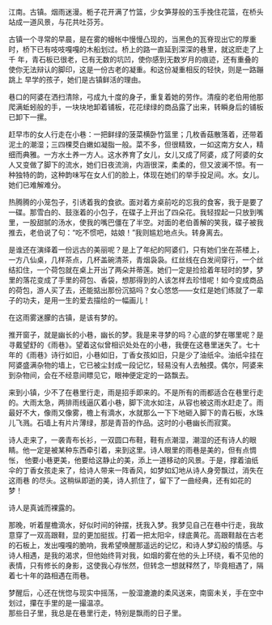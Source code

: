 江南。古镇。烟雨迷漫。栀子花开满了竹篮，少女笋芽般的玉手挽住花篮，在桥头站成一道风景，与花共吐芬芳。

古镇一个寻常的早晨，是在雾的幔帐中慢慢凸现的，当黑色的瓦脊现出它的厚重时，桥下已有吱吱嘎嘎的木船划过。桥上的路一直延到深深的巷里，就这麽走了上千 年，青石板已很老，已有无数的坑凹，使你感到无数岁月的痕迹，还有重叠的使你无法辩认的脚印，这是一份古老的凝重。和这份凝重相反的轻快，则是一路蹦跳上 早学的孩子，她们是古镇鲜活的理由。

巷口的阿婆在洒扫清除，弓成九十度的身子，重复着她的劳作。清瘦的老伯用他那爬满蚯蚓般的手，一块块地卸着铺板，花花绿绿的商品露了出来，转瞬身后的铺板已卸下一摞。

赶早市的女人行走在小巷：一把鲜绿的菠菜横卧竹篮里；几枚香菇散落着，还带着泥土的潮湿；三四棵茭白嫩如凝脂一般。菜不多，但很精致，一如这南方女人，精 细而典雅。一方水土养一方人。这水养育了女儿，女儿又成了阿婆，成了阿婆的女人又变做了脚下的流水，她们日夜流淌，内涵很深，柔柔的，但又波澜不惊。有一 种独特的韵，这种韵味写在女人们的脸上，体现在她们的举手投足间。水。女儿。她们已难解难分。

热腾腾的小笼包子，引诱着我的食欲。面对着方桌前吃的忘我的食客，我于是要了一碟。那雪白的、鼓涨着的小包子，在碟子上开出了四朵花。我轻捏起一只放到嘴 里，一股甜腻的汤水，使我的嘴巴僵在了半空。对面的老伯善解的笑我，碟子被我推去，老伯说了句：“吃不惯吧，姑娘！”我则尴尬地点头。转身离去。

是谁还在演绎着一份远古的美丽呢？是上了年纪的阿婆们，只有她们坐在茶楼上，一方八仙桌，几样茶点，几杯盖碗清茶，青烟袅袅。红丝线在白发间穿行，一个丝 结扣住，一个荷包就在桌上开出了两朵并蒂莲。她们一定是捡拾着年轻时的梦，梦里的落花变成了手里的荷包、香袋，想那得到的人该怎样去珍惜呢！如今变成商品 的荷包，游人买了去，还能掂出那份沉掂吗？女心悠悠——女红是她们练就了一辈子的功夫，是用一生的爱去描绘的一幅画儿！

在这雨雾迷朦的古镇，是该有梦的。

推开窗子，就是幽长的小巷，幽长的梦。我是来寻梦的吗？心底的梦在哪里呢？是寻戴望舒的《雨巷》。望着这似曾相识处处在的小巷，我便在这巷里迷失了。七十 年的《雨巷》诗行如旧，小巷如旧，丁香女孩如旧，只是少了油纸伞。油纸伞挂在阿婆盛满杂物的墙上，它已被尘封成一段记忆，轻易没有人去触摸。偶尔，阿婆来 到杂物间，会在不经意间瞟见它，眼神便定定的一路飘去。

来到小镇，少不了在巷里行走，雨是招手即来的。不是所有的雨都适合在巷里行走的。大雨太急，两排雨线逼仄着小巷，脚下流水如注，从容也被这雨水赶走了。雨 最好不大，像雨又像雾，檐上有滴水，水就那么一下下地砸入脚下的青石板，水珠儿飞溅。石墙上有片片薄绿，那是青苔的作品。这时的小巷幽长而寂寞。

诗人走来了，一袭青布长衫，一双圆口布鞋，鞋有点潮湿，潮湿的还有诗人的眼睛。他一定是被某种东西牵引着，来到这里。诗人眼里的雨巷是美的，但有点惆怅， 他要小巷更美，他要给这静止的美，添上一道移动的风景。于是，撑着油纸伞的丁香女孩走来了，给诗人带来一阵香风，如梦如幻地从诗人身旁飘过，消失在这雨巷 的尽头。这稍纵即逝的美，诗人抓住了，留下了一曲经典，还有如花的梦！

诗人是真诚而裸露的。

那晚，听着屋檐滴水，好似时间的钟摆，抚我入梦。我梦见自己在巷中行走，我故意穿了一双高跟鞋，显的更加挺拔。打着一把太阳伞，绿底黄花。高跟鞋敲在古老 的石板上，发出嘎嘎的脆响，我希望唤醒那遥远的记忆，和诗人梦幻般的情感。与诗人相遇，是我的渴求，但他始终背对我，如烟的雾在他的头上环绕，看不见他的 表情，只有修长的身影，这使我心存怅然，但转念一想就释然了，毕竟相遇了，隔着七十年的路相遇在雨巷。

梦醒后，心还在恍惚与现实中摇荡，一股湿漉漉的柔风送来，南窗未关，手在空中划过，攥在手里的是一撮温凉。  
那些日子里，我总是在巷里行走，特别是飘雨的日子里。